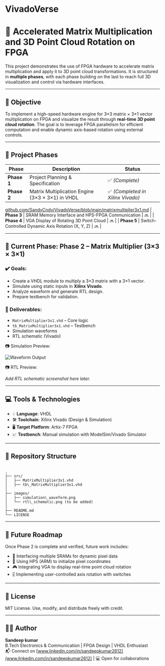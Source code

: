 # VivadoVerse
# 🚀 Accelerated Matrix Multiplication and 3D Point Cloud Rotation on FPGA

This project demonstrates the use of FPGA hardware to accelerate matrix multiplication and apply it to 3D point cloud transformations. It is structured in **multiple phases**, with each phase building on the last to reach full 3D visualization and control via hardware interfaces.

---

## 📌 Objective

To implement a high-speed hardware engine for 3×3 matrix × 3×1 vector multiplication on FPGA and visualize the result through **real-time 3D point cloud rotation**. The goal is to leverage FPGA parallelism for efficient computation and enable dynamic axis-based rotation using external controls.

---

## 📁 Project Phases

| Phase | Description | Status |
|-------|-------------|--------|
| **Phase 1** | Project Planning & Specification | ✅ *(Complete)* |
| **Phase 2** | Matrix Multiplication Engine (3×3 × 3×1) in VHDL | ✅ *(Completed in Xilinx Vivado)* |
[github.com/SandyCndy/VivadoVerse/blob/main/matrixmultiplier3x1.md](github.com/SandyCndy/VivadoVerse/blob/main/matrixmultiplier3x1.md)
| **Phase 3** | SRAM Memory Interface and HPS-FPGA Communication | 🔜 |
| **Phase 4** | VGA Display of Rotating 3D Point Cloud | 🔜 |
| **Phase 5** | Switch-Controlled Dynamic Axis Rotation (X, Y, Z) | 🔜 |

---

## 🔧 Current Phase: Phase 2 – Matrix Multiplier (3×3 × 3×1)

### ✔️ Goals:
- Create a VHDL module to multiply a 3×3 matrix with a 3×1 vector.
- Simulate using static inputs in **Xilinx Vivado**.
- Analyze waveform and generate RTL design.
- Prepare testbench for validation.

### 🔨 Deliverables:
- `MatrixMultiplier3x1.vhd` – Core logic
- `tb_MatrixMultiplier3x1.vhd` – Testbench
- Simulation waveforms
- RTL schematic (Vivado)

📷 Simulation Preview:

![Waveform Output](./simulation_waveform.png)

📷 RTL Preview:

_Add RTL schematic screenshot here later._

---

## 💻 Tools & Technologies

- 💡 **Language**: VHDL  
- 🛠️ **Toolchain**: Xilinx Vivado (Design & Simulation)  
- 🖥️ **Target Platform**: Artix-7 FPGA  
- 📈 **Testbench**: Manual simulation with ModelSim/Vivado Simulator

---

## 📂 Repository Structure

```

.
├── src/
│   ├── MatrixMultiplier3x1.vhd
│   ├── tb\_MatrixMultiplier3x1.vhd
│
├── images/
│   ├── simulation\_waveform.png
│   └── rtl\_schematic.png (to be added)
│
├── README.md
└── LICENSE

```

---

## 📌 Future Roadmap

Once Phase 2 is complete and verified, future work includes:

- 🔁 Interfacing multiple SRAMs for dynamic pixel data
- 🧠 Using HPS (ARM) to initialize pixel coordinates
- 🎮 Integrating VGA to display real-time point cloud rotation
- 🎚️ Implementing user-controlled axis rotation with switches

---

## 📜 License

MIT License. Use, modify, and distribute freely with credit.

---

## 🙋‍♂️ Author

**Sandeep kumar**  
B.Tech Electronics & Communication | FPGA Design | VHDL Enthusiast  
📬 Connect on [www.linkedin.com/in/sandeepkumar2612](www.linkedin.com/in/sandeepkumar2612) | 💻 Open for collaborations

```

